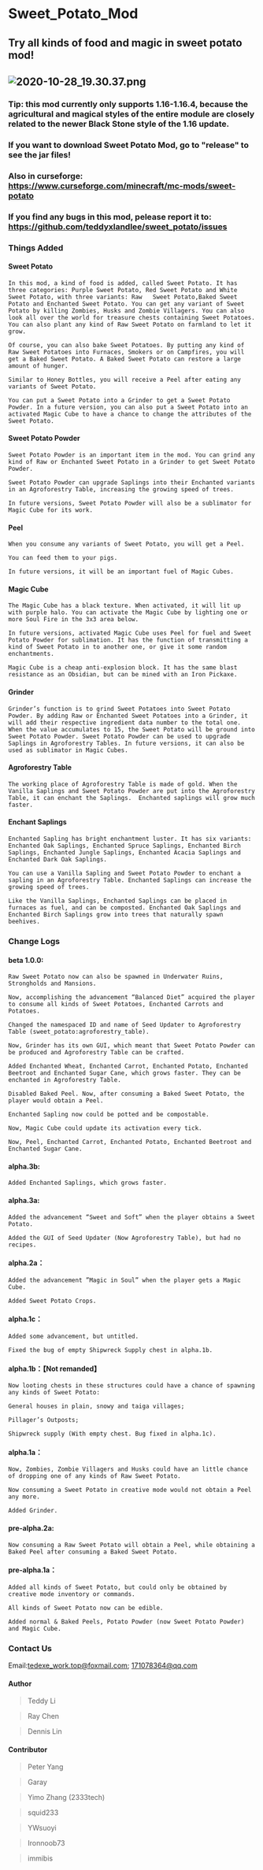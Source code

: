 # Sweet_Potato_Mod
## Try all kinds of food and magic in sweet potato mod!
![2020-10-28_19.30.37.png](https://i.loli.net/2020/11/01/6eZRi2UvuHOKwsg.png)
----------------------------------------------------------------------------------------------------------------------------------------------------------------------
### Tip: this mod currently only supports 1.16-1.16.4, because the agricultural and magical styles of the entire module are closely related to the newer Black Stone style of the 1.16 update.

### If you want to download Sweet Potato Mod, go to "release" to see the jar files!

### Also in curseforge: https://www.curseforge.com/minecraft/mc-mods/sweet-potato

### If you find any bugs in this mod, pelease report it to: https://github.com/teddyxlandlee/sweet_potato/issues

### Things Added

#### Sweet Potato

    In this mod, a kind of food is added, called Sweet Potato. It has three categories: Purple Sweet Potato, Red Sweet Potato and White Sweet Potato, with three variants: Raw   Sweet Potato,Baked Sweet Potato and Enchanted Sweet Potato. You can get any variant of Sweet Potato by killing Zombies, Husks and Zombie Villagers. You can also look all over the world for treasure chests containing Sweet Potatoes. You can also plant any kind of Raw Sweet Potato on farmland to let it grow.
  
    Of course, you can also bake Sweet Potatoes. By putting any kind of Raw Sweet Potatoes into Furnaces, Smokers or on Campfires, you will get a Baked Sweet Potato. A Baked Sweet Potato can restore a large amount of hunger.
  
    Similar to Honey Bottles, you will receive a Peel after eating any variants of Sweet Potato.
  
    You can put a Sweet Potato into a Grinder to get a Sweet Potato Powder. In a future version, you can also put a Sweet Potato into an activated Magic Cube to have a chance to change the attributes of the Sweet Potato.
  
#### Sweet Potato Powder

    Sweet Potato Powder is an important item in the mod. You can grind any kind of Raw or Enchanted Sweet Potato in a Grinder to get Sweet Potato Powder.
  
    Sweet Potato Powder can upgrade Saplings into their Enchanted variants in an Agroforestry Table, increasing the growing speed of trees.
  
    In future versions, Sweet Potato Powder will also be a sublimator for Magic Cube for its work.
  
#### Peel

    When you consume any variants of Sweet Potato, you will get a Peel.
  
    You can feed them to your pigs.
  
    In future versions, it will be an important fuel of Magic Cubes.
  
#### Magic Cube

    The Magic Cube has a black texture. When activated, it will lit up with purple halo. You can activate the Magic Cube by lighting one or more Soul Fire in the 3x3 area below.
  
    In future versions, activated Magic Cube uses Peel for fuel and Sweet Potato Powder for sublimation. It has the function of transmitting a kind of Sweet Potato in to another one, or give it some random enchantments.
  
    Magic Cube is a cheap anti-explosion block. It has the same blast resistance as an Obsidian, but can be mined with an Iron Pickaxe.
  
#### Grinder

    Grinder’s function is to grind Sweet Potatoes into Sweet Potato Powder. By adding Raw or Enchanted Sweet Potatoes into a Grinder, it will add their respective ingredient data number to the total one. When the value accumulates to 15, the Sweet Potato will be ground into Sweet Potato Powder. Sweet Potato Powder can be used to upgrade Saplings in Agroforestry Tables. In future versions, it can also be used as sublimator in Magic Cubes.
  
#### Agroforestry Table

    The working place of Agroforestry Table is made of gold. When the Vanilla Saplings and Sweet Potato Powder are put into the Agroforestry Table, it can enchant the Saplings.  Enchanted saplings will grow much faster.
  
#### Enchant Saplings
    Enchanted Sapling has bright enchantment luster. It has six variants: Enchanted Oak Saplings, Enchanted Spruce Saplings, Enchanted Birch Saplings, Enchanted Jungle Saplings, Enchanted Acacia Saplings and Enchanted Dark Oak Saplings.
  
    You can use a Vanilla Sapling and Sweet Potato Powder to enchant a sapling in an Agroforestry Table. Enchanted Saplings can increase the growing speed of trees.
  
    Like the Vanilla Saplings, Enchanted Saplings can be placed in furnaces as fuel, and can be composted. Enchanted Oak Saplings and Enchanted Birch Saplings grow into trees that naturally spawn beehives.
  
  
  
### Change Logs

#### beta 1.0.0:

    Raw Sweet Potato now can also be spawned in Underwater Ruins, Strongholds and Mansions.
    
    Now, accomplishing the advancement “Balanced Diet” acquired the player to consume all kinds of Sweet Potatoes, Enchanted Carrots and Potatoes.
    
    Changed the namespaced ID and name of Seed Updater to Agroforestry Table (sweet_potato:agroforestry_table).
    
    Now, Grinder has its own GUI, which meant that Sweet Potato Powder can be produced and Agroforestry Table can be crafted.
    
    Added Enchanted Wheat, Enchanted Carrot, Enchanted Potato, Enchanted Beetroot and Enchanted Sugar Cane, which grows faster. They can be enchanted in Agroforestry Table.
    
    Disabled Baked Peel. Now, after consuming a Baked Sweet Potato, the player would obtain a Peel.
    
    Enchanted Sapling now could be potted and be compostable.
    
    Now, Magic Cube could update its activation every tick.
    
    Now, Peel, Enchanted Carrot, Enchanted Potato, Enchanted Beetroot and Enchanted Sugar Cane.
    
#### alpha.3b:

    Added Enchanted Saplings, which grows faster.
    
#### alpha.3a:

    Added the advancement “Sweet and Soft” when the player obtains a Sweet Potato.

    Added the GUI of Seed Updater (Now Agroforestry Table), but had no recipes.

#### alpha.2a：

    Added the advancement ”Magic in Soul” when the player gets a Magic Cube.

    Added Sweet Potato Crops.

#### alpha.1c：

    Added some advancement, but untitled.

    Fixed the bug of empty Shipwreck Supply chest in alpha.1b.

#### alpha.1b：【Not remanded】

    Now looting chests in these structures could have a chance of spawning any kinds of Sweet Potato:

    General houses in plain, snowy and taiga villages;

    Pillager’s Outposts;
    
    Shipwreck supply (With empty chest. Bug fixed in alpha.1c).
    
#### alpha.1a：

    Now, Zombies, Zombie Villagers and Husks could have an little chance of dropping one of any kinds of Raw Sweet Potato.
    
    Now consuming a Sweet Potato in creative mode would not obtain a Peel any more.
    
    Added Grinder.
    
#### pre-alpha.2a:

    Now consuming a Raw Sweet Potato will obtain a Peel, while obtaining a Baked Peel after consuming a Baked Sweet Potato.
    
#### pre-alpha.1a：

    Added all kinds of Sweet Potato, but could only be obtained by creative mode inventory or commands.
    
    All kinds of Sweet Potato now can be edible.
    
    Added normal & Baked Peels, Potato Powder (now Sweet Potato Powder) and Magic Cube.

### Contact Us

Email:tedexe_work.top@foxmail.com; 171078364@qq.com

#### Author

> Teddy Li

> Ray Chen

> Dennis Lin


#### Contributor

> Peter Yang

> Garay

> Yimo Zhang (2333tech)

> squid233

> YWsuoyi

> Ironnoob73

> immibis
